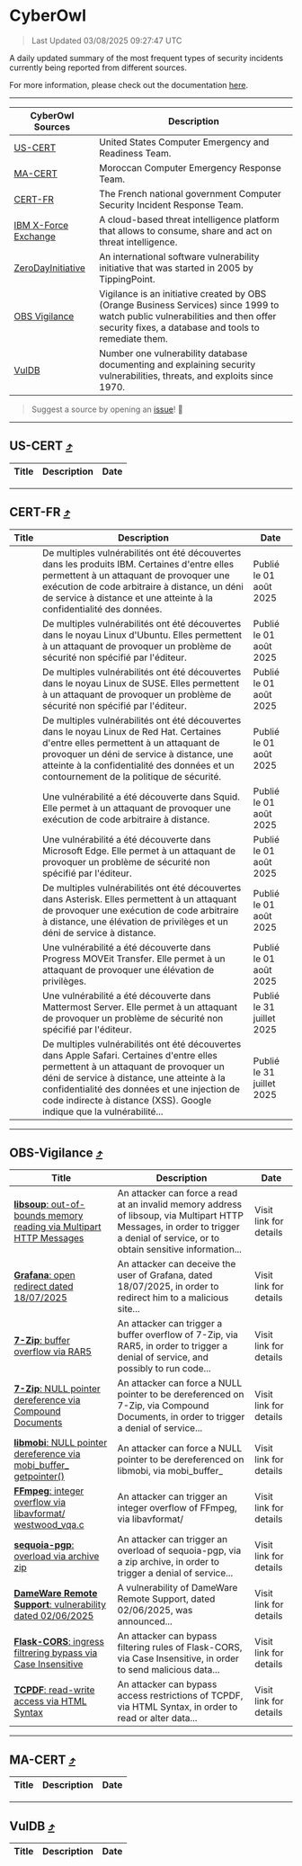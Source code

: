 
 <div id='top'></div>

# CyberOwl

 > Last Updated 03/08/2025 09:27:47 UTC
 
 A daily updated summary of the most frequent types of security incidents currently being reported from different sources.
 
 For more information, please check out the documentation [here](./docs/README.md).
 
 ---
 |CyberOwl Sources|Description|
 |---|---|
 |[US-CERT](#us-cert-arrow_heading_up)|United States Computer Emergency and Readiness Team.|
 |[MA-CERT](#ma-cert-arrow_heading_up)|Moroccan Computer Emergency Response Team.|
 |[CERT-FR](#cert-fr-arrow_heading_up)|The French national government Computer Security Incident Response Team.|
 |[IBM X-Force Exchange](#ibmcloud-arrow_heading_up)|A cloud-based threat intelligence platform that allows to consume, share and act on threat intelligence.|
 |[ZeroDayInitiative](#zerodayinitiative-arrow_heading_up)|An international software vulnerability initiative that was started in 2005 by TippingPoint.|
 |[OBS Vigilance](#obs-vigilance-arrow_heading_up)|Vigilance is an initiative created by OBS (Orange Business Services) since 1999 to watch public vulnerabilities and then offer security fixes, a database and tools to remediate them.|
 |[VulDB](#vuldb-arrow_heading_up)|Number one vulnerability database documenting and explaining security vulnerabilities, threats, and exploits since 1970.|
 
 > Suggest a source by opening an [issue](https://github.com/karimhabush/cyberowl/issues)! :raised_hands:
 ---

## US-CERT [:arrow_heading_up:](#cyberowl)

 |Title|Description|Date|
 |---|---|---|
 
 ---

## CERT-FR [:arrow_heading_up:](#cyberowl)

 |Title|Description|Date|
 |---|---|---|
 |[](https://www.cert.ssi.gouv.fr/avis/CERTFR-2025-AVI-0651/)|De multiples vulnérabilités ont été découvertes dans les produits IBM. Certaines d'entre elles permettent à un attaquant de provoquer une exécution de code arbitraire à distance, un déni de service à distance et une atteinte à la confidentialité des données.|Publié le 01 août 2025|
 |[](https://www.cert.ssi.gouv.fr/avis/CERTFR-2025-AVI-0650/)|De multiples vulnérabilités ont été découvertes dans le noyau Linux d'Ubuntu. Elles permettent à un attaquant de provoquer un problème de sécurité non spécifié par l'éditeur.|Publié le 01 août 2025|
 |[](https://www.cert.ssi.gouv.fr/avis/CERTFR-2025-AVI-0649/)|De multiples vulnérabilités ont été découvertes dans le noyau Linux de SUSE. Elles permettent à un attaquant de provoquer un problème de sécurité non spécifié par l'éditeur.|Publié le 01 août 2025|
 |[](https://www.cert.ssi.gouv.fr/avis/CERTFR-2025-AVI-0648/)|De multiples vulnérabilités ont été découvertes dans le noyau Linux de Red Hat. Certaines d'entre elles permettent à un attaquant de provoquer un déni de service à distance, une atteinte à la confidentialité des données et un contournement de la politique de sécurité.|Publié le 01 août 2025|
 |[](https://www.cert.ssi.gouv.fr/avis/CERTFR-2025-AVI-0647/)|Une vulnérabilité a été découverte dans Squid. Elle permet à un attaquant de provoquer une exécution de code arbitraire à distance.|Publié le 01 août 2025|
 |[](https://www.cert.ssi.gouv.fr/avis/CERTFR-2025-AVI-0646/)|Une vulnérabilité a été découverte dans Microsoft Edge. Elle permet à un attaquant de provoquer un problème de sécurité non spécifié par l'éditeur.|Publié le 01 août 2025|
 |[](https://www.cert.ssi.gouv.fr/avis/CERTFR-2025-AVI-0645/)|De multiples vulnérabilités ont été découvertes dans Asterisk. Elles permettent à un attaquant de provoquer une exécution de code arbitraire à distance, une élévation de privilèges et un déni de service à distance.|Publié le 01 août 2025|
 |[](https://www.cert.ssi.gouv.fr/avis/CERTFR-2025-AVI-0644/)|Une vulnérabilité a été découverte dans Progress MOVEit Transfer. Elle permet à un attaquant de provoquer une élévation de privilèges.|Publié le 01 août 2025|
 |[](https://www.cert.ssi.gouv.fr/avis/CERTFR-2025-AVI-0643/)|Une vulnérabilité a été découverte dans Mattermost Server. Elle permet à un attaquant de provoquer un problème de sécurité non spécifié par l'éditeur.|Publié le 31 juillet 2025|
 |[](https://www.cert.ssi.gouv.fr/avis/CERTFR-2025-AVI-0642/)|De multiples vulnérabilités ont été découvertes dans Apple Safari. Certaines d'entre elles permettent à un attaquant de provoquer un déni de service à distance, une atteinte à la confidentialité des données et une injection de code indirecte à distance (XSS). Google indique que la vulnérabilité...|Publié le 31 juillet 2025|
 
 ---

## OBS-Vigilance [:arrow_heading_up:](#cyberowl)

 |Title|Description|Date|
 |---|---|---|
 |[<a href="https://vigilance.fr/vulnerability/libsoup-out-of-bounds-memory-reading-via-Multipart-HTTP-Messages-47329" class="noirorange"><b>libsoup</b>: out-of-bounds memory reading via Multipart HTTP Messages</a>](https://vigilance.fr/vulnerability/libsoup-out-of-bounds-memory-reading-via-Multipart-HTTP-Messages-47329)|An attacker can force a read at an invalid memory address of libsoup, via Multipart HTTP Messages, in order to trigger a denial of service, or to obtain sensitive information...|Visit link for details|
 |[<a href="https://vigilance.fr/vulnerability/Grafana-open-redirect-dated-18-07-2025-47751" class="noirorange"><b>Grafana</b>: open redirect dated 18/07/2025</a>](https://vigilance.fr/vulnerability/Grafana-open-redirect-dated-18-07-2025-47751)|An attacker can deceive the user of Grafana, dated 18/07/2025, in order to redirect him to a malicious site...|Visit link for details|
 |[<a href="https://vigilance.fr/vulnerability/7-Zip-buffer-overflow-via-RAR5-47748" class="noirorange"><b>7-Zip</b>: buffer overflow via RAR5</a>](https://vigilance.fr/vulnerability/7-Zip-buffer-overflow-via-RAR5-47748)|An attacker can trigger a buffer overflow of 7-Zip, via RAR5, in order to trigger a denial of service, and possibly to run code...|Visit link for details|
 |[<a href="https://vigilance.fr/vulnerability/7-Zip-NULL-pointer-dereference-via-Compound-Documents-47747" class="noirorange"><b>7-Zip</b>: NULL pointer dereference via Compound Documents</a>](https://vigilance.fr/vulnerability/7-Zip-NULL-pointer-dereference-via-Compound-Documents-47747)|An attacker can force a NULL pointer to be dereferenced on 7-Zip, via Compound Documents, in order to trigger a denial of service...|Visit link for details|
 |[<a href="https://vigilance.fr/vulnerability/libmobi-NULL-pointer-dereference-via-mobi-buffer-getpointer-47746" class="noirorange"><b>libmobi</b>: NULL pointer dereference via mobi_buffer_<wbr>getpointer()</wbr></a>](https://vigilance.fr/vulnerability/libmobi-NULL-pointer-dereference-via-mobi-buffer-getpointer-47746)|An attacker can force a NULL pointer to be dereferenced on libmobi, via mobi_buffer_|Visit link for details|
 |[<a href="https://vigilance.fr/vulnerability/FFmpeg-integer-overflow-via-libavformat-westwood-vqa-c-47743" class="noirorange"><b>FFmpeg</b>: integer overflow via libavformat/<wbr>westwood_vqa.c</wbr></a>](https://vigilance.fr/vulnerability/FFmpeg-integer-overflow-via-libavformat-westwood-vqa-c-47743)|An attacker can trigger an integer overflow of FFmpeg, via libavformat/|Visit link for details|
 |[<a href="https://vigilance.fr/vulnerability/sequoia-pgp-overload-via-archive-zip-47741" class="noirorange"><b>sequoia-pgp</b>: overload via archive zip</a>](https://vigilance.fr/vulnerability/sequoia-pgp-overload-via-archive-zip-47741)|An attacker can trigger an overload of sequoia-pgp, via a zip archive, in order to trigger a denial of service...|Visit link for details|
 |[<a href="https://vigilance.fr/vulnerability/DameWare-Remote-Support-vulnerability-dated-02-06-2025-47327" class="noirorange"><b>DameWare Remote Support</b>: vulnerability dated 02/06/2025</a>](https://vigilance.fr/vulnerability/DameWare-Remote-Support-vulnerability-dated-02-06-2025-47327)|A vulnerability of DameWare Remote Support, dated 02/06/2025, was announced...|Visit link for details|
 |[<a href="https://vigilance.fr/vulnerability/Flask-CORS-ingress-filtrering-bypass-via-Case-Insensitive-47322" class="noirorange"><b>Flask-CORS</b>: ingress filtrering bypass via Case Insensitive</a>](https://vigilance.fr/vulnerability/Flask-CORS-ingress-filtrering-bypass-via-Case-Insensitive-47322)|An attacker can bypass filtering rules of Flask-CORS, via Case Insensitive, in order to send malicious data...|Visit link for details|
 |[<a href="https://vigilance.fr/vulnerability/TCPDF-read-write-access-via-HTML-Syntax-47323" class="noirorange"><b>TCPDF</b>: read-write access via HTML Syntax</a>](https://vigilance.fr/vulnerability/TCPDF-read-write-access-via-HTML-Syntax-47323)|An attacker can bypass access restrictions of TCPDF, via HTML Syntax, in order to read or alter data...|Visit link for details|
 
 ---

## MA-CERT [:arrow_heading_up:](#cyberowl)

 |Title|Description|Date|
 |---|---|---|
 
 ---

## VulDB [:arrow_heading_up:](#cyberowl)

 |Title|Description|Date|
 |---|---|---|
 